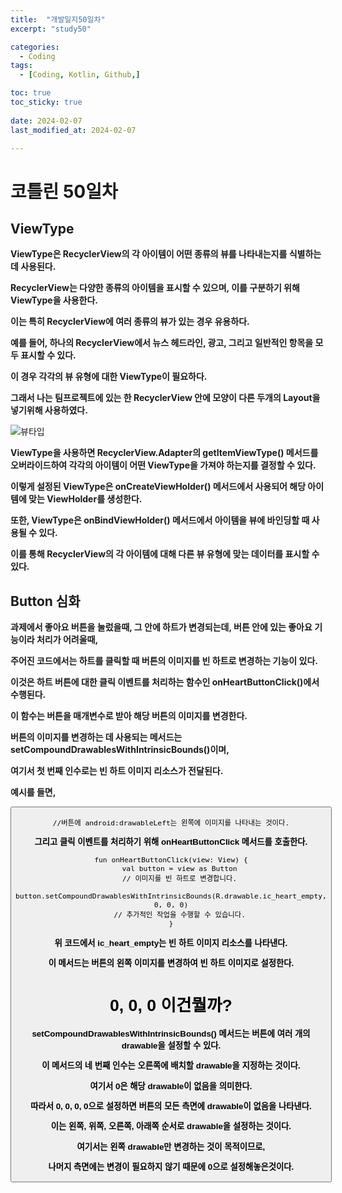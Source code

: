 ```yaml
---
title:  "개발일지50일차" 
excerpt: "study50"

categories:
  - Coding
tags:
  - [Coding, Kotlin, Github,]

toc: true
toc_sticky: true
 
date: 2024-02-07
last_modified_at: 2024-02-07

---
```

# 코틀린 50일차

## ViewType


**ViewType은 RecyclerView의 각 아이템이 어떤 종류의 뷰를 나타내는지를 식별하는 데 사용된다.**

**RecyclerView는 다양한 종류의 아이템을 표시할 수 있으며, 이를 구분하기 위해 ViewType을 사용한다.**

**이는 특히 RecyclerView에 여러 종류의 뷰가 있는 경우 유용하다.**

**예를 들어, 하나의 RecyclerView에서 뉴스 헤드라인, 광고, 그리고 일반적인 항목을 모두 표시할 수 있다.**

**이 경우 각각의 뷰 유형에 대한 ViewType이 필요하다.**

**그래서 나는 팀프로젝트에 있는 한 RecyclerView 안에 모양이 다른 두개의 Layout을 넣기위해 사용하였다.**

![뷰타입](https://github.com/hyunparrot/hyunparrot.github.io/assets/148528251/d1b6827c-268e-469d-9e7c-4adc385ab05b)

**ViewType을 사용하면 RecyclerView.Adapter의 getItemViewType() 메서드를 오버라이드하여 각각의 아이템이 어떤 ViewType을 가져야 하는지를 결정할 수 있다.**

**이렇게 설정된 ViewType은 onCreateViewHolder() 메서드에서 사용되어 해당 아이템에 맞는 ViewHolder를 생성한다.**

**또한, ViewType은 onBindViewHolder() 메서드에서 아이템을 뷰에 바인딩할 때 사용될 수 있다.**

**이를 통해 RecyclerView의 각 아이템에 대해 다른 뷰 유형에 맞는 데이터를 표시할 수 있다.**


## Button 심화


**과제에서 좋아요 버튼을 눌렀을때, 그 안에 하트가 변경되는데, 버튼 안에 있는 좋아요 기능이라 처리가 어려울때,**

**주어진 코드에서는 하트를 클릭할 때 버튼의 이미지를 빈 하트로 변경하는 기능이 있다.**

**이것은 하트 버튼에 대한 클릭 이벤트를 처리하는 함수인 onHeartButtonClick()에서 수행된다.**

**이 함수는 버튼을 매개변수로 받아 해당 버튼의 이미지를 변경한다.**

**버튼의 이미지를 변경하는 데 사용되는 메서드는 setCompoundDrawablesWithIntrinsicBounds()이며,**

**여기서 첫 번째 인수로는 빈 하트 이미지 리소스가 전달된다.**

**예시를 들면,**

<Button
    android:id="@+id/heartButton"
    android:layout_width="wrap_content"
    android:layout_height="wrap_content"
    android:text="Like"
    android:drawableLeft="@drawable/ic_heart_filled"
    android:onClick="onHeartButtonClick" />

    //버튼에 android:drawableLeft는 왼쪽에 이미지를 나타내는 것이다.

**그리고 클릭 이벤트를 처리하기 위해 onHeartButtonClick 메서드를 호출한다.**

    fun onHeartButtonClick(view: View) {
        val button = view as Button
        // 이미지를 빈 하트로 변경합니다.
        button.setCompoundDrawablesWithIntrinsicBounds(R.drawable.ic_heart_empty, 0, 0, 0)
        // 추가적인 작업을 수행할 수 있습니다.
    }

**위 코드에서 ic_heart_empty는 빈 하트 이미지 리소스를 나타낸다.**

**이 메서드는 버튼의 왼쪽 이미지를 변경하여 빈 하트 이미지로 설정한다.**

# 0, 0, 0 이건뭘까?


**setCompoundDrawablesWithIntrinsicBounds() 메서드는 버튼에 여러 개의 drawable을 설정할 수 있다.**

**이 메서드의 네 번째 인수는 오른쪽에 배치할 drawable을 지정하는 것이다.**

**여기서 0은 해당 drawable이 없음을 의미한다.**

**따라서 0, 0, 0, 0으로 설정하면 버튼의 모든 측면에 drawable이 없음을 나타낸다.**

**이는 왼쪽, 위쪽, 오른쪽, 아래쪽 순서로 drawable을 설정하는 것이다.**

**여기서는 왼쪽 drawable만 변경하는 것이 목적이므로,**

**나머지 측면에는 변경이 필요하지 않기 때문에 0으로 설정해놓은것이다.**
